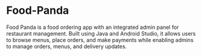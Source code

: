 # Food-Panda
Food Panda is a food ordering app with an integrated admin panel for restaurant management. Built using Java and Android Studio, it allows users to browse menus, place orders, and make payments while enabling admins to manage orders, menus, and delivery updates.
